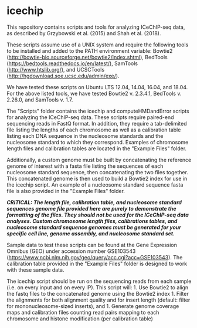 # icechip
This repository contains scripts and tools for analyzing ICeChIP-seq data, as described by Grzybowski et al. (2015) and Shah et al. (2018).

These scripts assume use of a UNIX system and require the following tools to be installed and added to the PATH environment variable: Bowtie2 (http://bowtie-bio.sourceforge.net/bowtie2/index.shtml), BedTools (https://bedtools.readthedocs.io/en/latest/), SamTools (http://www.htslib.org/), and UCSCTools (http://hgdownload.soe.ucsc.edu/admin/exe/).

We have tested these scripts on Ubuntu LTS 12.04, 14.04, 16.04, and 18.04. For the above listed tools, we have tested Bowtie2 v. 2.3.4.1, BedTools v. 2.26.0, and SamTools v. 1.7.

The "Scripts" folder contains the icechip and computeHMDandError scripts for analyzing the ICeChIP-seq data. These scripts require paired-end sequencing reads in FastQ format. In addition, they require a tab-delimited file listing the lengths of each chromosome as well as a calibration table listing each DNA sequence in the nucleosome standards and the nucleosome standard to which they correspond. Examples of chromosome length files and calibration tables are located in the "Example Files" folder.

Additionally, a custom genome must be built by concatenating the reference genome of interest with a fasta file listing the sequences of each nucleosome standard sequence, then concatenating the two files together. This concatenated genome is then used to build a Bowtie2 index for use in the icechip script. An example of a nucleosome standard sequence fasta file is also provided in the "Example Files" folder.

***CRITICAL: The length file, calibration table, and nucleosome standard sequences genome file provided here are purely to demonstrate the formatting of the files. They should not be used for the ICeChIP-seq data analyses. Custom chromosome length files, calibrations tables, and nucleosome standard sequence genomes must be generated for your specific cell line, genome assembly, and nucleosome standard set.***

Sample data to test these scripts can be found at the Gene Expression Omnibus (GEO) under accession number GSE103543 (https://www.ncbi.nlm.nih.gov/geo/query/acc.cgi?acc=GSE103543). The calibration table provided in the "Example Files" folder is designed to work with these sample data.

The icechip script should be run on the sequencing reads from each sample (i.e. on every input and on every IP). This script will:
	1. Use Bowtie2 to align the fastq files to the concatenated genome using the Bowtie2 index
	1. Filter the alignments for both alignment quality and for insert length (default: filter for mononucleosome-sized inserts), and
	1. Generate genome coverage maps and calibration files counting read pairs mapping to each chromosome and histone modification (per calibration table)
